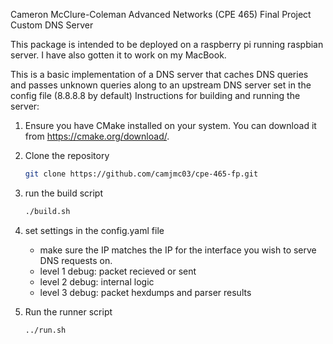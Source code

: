 Cameron McClure-Coleman
Advanced Networks (CPE 465)
Final Project
Custom DNS Server

This package is intended to be deployed on a raspberry pi running raspbian server. I have also 
gotten it to work on my MacBook.

This is a basic implementation of a DNS server that caches DNS queries and passes unknown queries along to an upstream DNS server set in the config file (8.8.8.8 by default)
Instructions for building and running the server:

1. Ensure you have CMake installed on your system. You can download it from https://cmake.org/download/.

2. Clone the repository
    ```sh
    git clone https://github.com/camjmc03/cpe-465-fp.git
    ```

3. run the build script
    ```sh
    ./build.sh
    ```
4. set settings in the config.yaml file
    - make sure the IP matches the IP for the interface you wish to serve DNS requests on. 
    - level 1 debug: packet recieved or sent
    - level 2 debug: internal logic
    - level 3 debug: packet hexdumps and parser results
5. Run the runner script 
    ```sh
    ../run.sh
    ```
